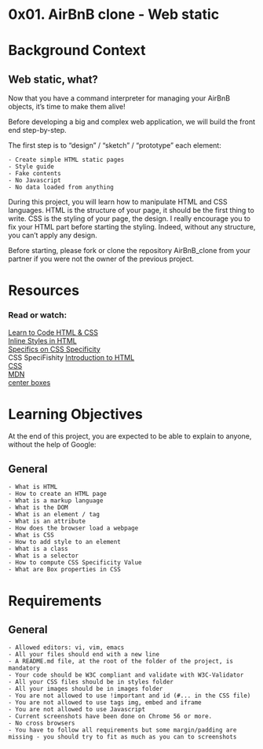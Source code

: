 # 0x01. AirBnB clone - Web static

# Background Context
## Web static, what?

Now that you have a command interpreter for managing your AirBnB objects, it’s time to make them alive!

Before developing a big and complex web application, we will build the front end step-by-step.

The first step is to “design” / “sketch” / “prototype” each element:

	- Create simple HTML static pages
	- Style guide
	- Fake contents
	- No Javascript
	- No data loaded from anything

During this project, you will learn how to manipulate HTML and CSS languages. HTML is the structure of your page, it should be the first thing to write. CSS is the styling of your page, the design. I really encourage you to fix your HTML part before starting the styling. Indeed, without any structure, you can’t apply any design.

Before starting, please fork or clone the repository AirBnB_clone from your partner if you were not the owner of the previous project.

# Resources
### Read or watch:

[Learn to Code HTML & CSS](https://learn.shayhowe.com/html-css/)<br>
[Inline Styles in HTML](https://www.codecademy.com/article/html-inline-styles)<br>
[Specifics on CSS Specificity](https://css-tricks.com/specifics-on-css-specificity/)<br>
CSS SpeciFishity
[Introduction to HTML](https://developer.mozilla.org/en-US/docs/Learn/HTML/Introduction_to_HTML)<br>
[CSS](https://developer.mozilla.org/en-US/docs/Learn/CSS)<br>
[MDN](https://developer.mozilla.org/en-US/)<br>
[center boxes](https://css-tricks.com/centering-css-complete-guide/)<br>

# Learning Objectives

At the end of this project, you are expected to be able to explain to anyone, without the help of Google:

## General

	- What is HTML
	- How to create an HTML page
	- What is a markup language
	- What is the DOM
	- What is an element / tag
	- What is an attribute
	- How does the browser load a webpage
	- What is CSS
	- How to add style to an element
	- What is a class
	- What is a selector
	- How to compute CSS Specificity Value
	- What are Box properties in CSS

# Requirements

## General

	- Allowed editors: vi, vim, emacs
	- All your files should end with a new line
	- A README.md file, at the root of the folder of the project, is mandatory
	- Your code should be W3C compliant and validate with W3C-Validator
	- All your CSS files should be in styles folder
	- All your images should be in images folder
	- You are not allowed to use !important and id (#... in the CSS file)
	- You are not allowed to use tags img, embed and iframe
	- You are not allowed to use Javascript
	- Current screenshots have been done on Chrome 56 or more.
	- No cross browsers
	- You have to follow all requirements but some margin/padding are missing - you should try to fit as much as you can to screenshots
